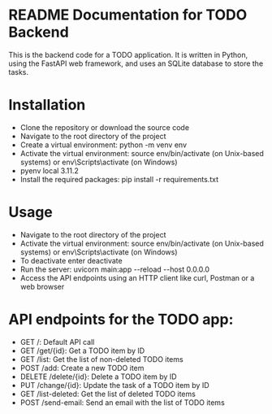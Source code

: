 README Documentation for TODO Backend
=====================================
This is the backend code for a TODO application. It is written in Python, using the FastAPI web framework, and uses an SQLite database to store the tasks.

Installation
============
- Clone the repository or download the source code
- Navigate to the root directory of the project
- Create a virtual environment: python -m venv env
- Activate the virtual environment: source env/bin/activate (on Unix-based systems) or env\Scripts\activate (on Windows)
- pyenv local 3.11.2
- Install the required packages: pip install -r requirements.txt

Usage
============
- Navigate to the root directory of the project
- Activate the virtual environment: source env/bin/activate (on Unix-based systems) or env\Scripts\activate (on Windows)
- To deactivate enter deactivate
- Run the server: uvicorn main:app --reload --host 0.0.0.0
- Access the API endpoints using an HTTP client like curl, Postman or a web browser

API endpoints for the TODO app:
================================
- GET /: Default API call
- GET /get/{id}: Get a TODO item by ID
- GET /list: Get the list of non-deleted TODO items
- POST /add: Create a new TODO item
- DELETE /delete/{id}: Delete a TODO item by ID
- PUT /change/{id}: Update the task of a TODO item by ID
- GET /list-deleted: Get the list of deleted TODO items
- POST /send-email: Send an email with the list of TODO items